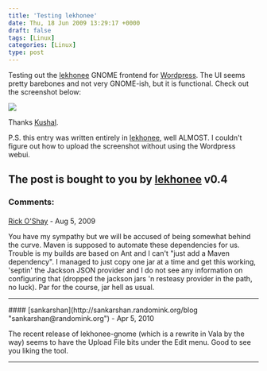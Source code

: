 ```yaml
---
title: 'Testing lekhonee'
date: Thu, 18 Jun 2009 13:29:17 +0000
draft: false
tags: [Linux]
categories: [Linux]
type: post
---
```


Testing out the [lekhonee](https://fedorahosted.org/lekhonee/) GNOME frontend for [Wordpress](http://www.wordpress.com). The UI seems pretty barebones and not very GNOME-ish, but it is functional. Check out the screenshot below:

[![](/img/2009/06/lekhonee.png)](/img/2009/06/lekhonee.png)

Thanks [Kushal](http://kushaldas.in/).

P.S. this entry was written entirely in [lekhonee](https://fedorahosted.org/lekhonee/), well ALMOST. I couldn't figure out how to upload the screenshot without using the Wordpress webui.

The post is bought to you by [lekhonee](http://fedorahosted.org/lekhonee) v0.4
---
### Comments:
####
[Rick O'Shay]( "treespace@gmail.com") - <time datetime="2009-08-07 20:22:21">Aug 5, 2009</time>

You have my sympathy but we will be accused of being somewhat behind the curve. Maven is supposed to automate these dependencies for us. Trouble is my builds are based on Ant and I can't "just add a Maven dependency". I managed to just copy one jar at a time and get this working, 'septin' the Jackson JSON provider and I do not see any information on configuring that (dropped the jackson jars 'n resteasy provider in the path, no luck). Par for the course, jar hell as usual.
<hr />
####
[sankarshan](http://sankarshan.randomink.org/blog "sankarshan@randomink.org") - <time datetime="2010-04-09 02:59:02">Apr 5, 2010</time>

The recent release of lekhonee-gnome (which is a rewrite in Vala by the way) seems to have the Upload File bits under the Edit menu. Good to see you liking the tool.
<hr />
